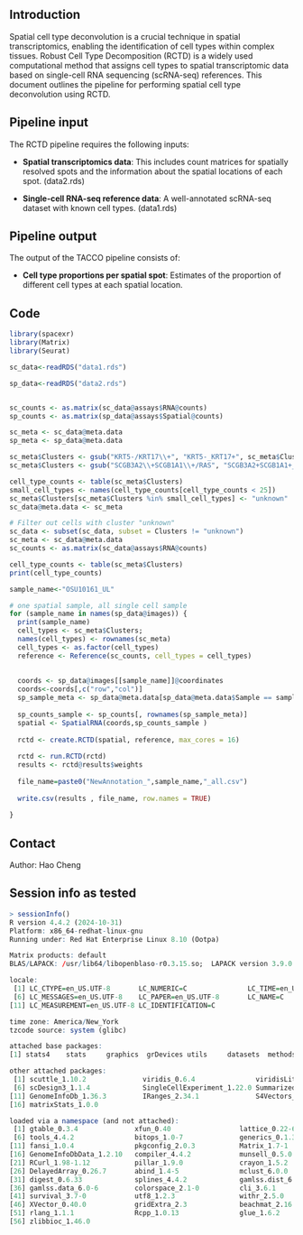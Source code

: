 
## Introduction
Spatial cell type deconvolution is a crucial technique in spatial transcriptomics, enabling the identification of cell types within complex tissues. Robust Cell Type Decomposition (RCTD) is a widely used computational method that assigns cell types to spatial transcriptomic data based on single-cell RNA sequencing (scRNA-seq) references. This document outlines the pipeline for performing spatial cell type deconvolution using RCTD.
## Pipeline input
The RCTD pipeline requires the following inputs:

- **Spatial transcriptomics data**: This includes count matrices for spatially resolved spots and the information about the spatial locations of each spot. (data2.rds)
    
- **Single-cell RNA-seq reference data**: A well-annotated scRNA-seq dataset with known cell types. (data1.rds)

## Pipeline output

The output of the TACCO pipeline consists of:

- **Cell type proportions per spatial spot**: Estimates of the proportion of different cell types at each spatial location.

## Code
```R
library(spacexr)
library(Matrix)
library(Seurat)

sc_data<-readRDS("data1.rds")

sp_data<-readRDS("data2.rds")


sc_counts <- as.matrix(sc_data@assays$RNA@counts)
sp_counts <- as.matrix(sp_data@assays$Spatial@counts)

sc_meta <- sc_data@meta.data
sp_meta <- sp_data@meta.data

sc_meta$Clusters <- gsub("KRT5-/KRT17\\+", "KRT5-_KRT17+", sc_meta$Clusters)
sc_meta$Clusters <- gsub("SCGB3A2\\+SCGB1A1\\+/RAS", "SCGB3A2+SCGB1A1+_RAS", sc_meta$Clusters)

cell_type_counts <- table(sc_meta$Clusters)
small_cell_types <- names(cell_type_counts[cell_type_counts < 25])
sc_meta$Clusters[sc_meta$Clusters %in% small_cell_types] <- "unknown"
sc_data@meta.data <- sc_meta

# Filter out cells with cluster "unknown"
sc_data <- subset(sc_data, subset = Clusters != "unknown")
sc_meta <- sc_data@meta.data
sc_counts <- as.matrix(sc_data@assays$RNA@counts)

cell_type_counts <- table(sc_meta$Clusters)
print(cell_type_counts)

sample_name<-"OSU10161_UL"

# one spatial sample, all single cell sample
for (sample_name in names(sp_data@images)) {
  print(sample_name)
  cell_types <- sc_meta$Clusters; 
  names(cell_types) <- rownames(sc_meta)
  cell_types <- as.factor(cell_types) 
  reference <- Reference(sc_counts, cell_types = cell_types)
  
  
  coords <- sp_data@images[[sample_name]]@coordinates
  coords<-coords[,c("row","col")]
  sp_sample_meta <- sp_data@meta.data[sp_data@meta.data$Sample == sample_name, ]
  
  sp_counts_sample <- sp_counts[, rownames(sp_sample_meta)]
  spatial <- SpatialRNA(coords,sp_counts_sample )
  
  rctd <- create.RCTD(spatial, reference, max_cores = 16)
  
  rctd <- run.RCTD(rctd)
  results <- rctd@results$weights 
  
  file_name=paste0("NewAnnotation_",sample_name,"_all.csv")
  
  write.csv(results , file_name, row.names = TRUE)
  
}
```


## Contact

Author: Hao Cheng


## Session info as tested
```R
> sessionInfo()
R version 4.4.2 (2024-10-31)
Platform: x86_64-redhat-linux-gnu
Running under: Red Hat Enterprise Linux 8.10 (Ootpa)

Matrix products: default
BLAS/LAPACK: /usr/lib64/libopenblaso-r0.3.15.so;  LAPACK version 3.9.0

locale:
 [1] LC_CTYPE=en_US.UTF-8       LC_NUMERIC=C               LC_TIME=en_US.UTF-8        LC_COLLATE=en_US.UTF-8     LC_MONETARY=en_US.UTF-8   
 [6] LC_MESSAGES=en_US.UTF-8    LC_PAPER=en_US.UTF-8       LC_NAME=C                  LC_ADDRESS=C               LC_TELEPHONE=C            
[11] LC_MEASUREMENT=en_US.UTF-8 LC_IDENTIFICATION=C       

time zone: America/New_York
tzcode source: system (glibc)

attached base packages:
[1] stats4    stats     graphics  grDevices utils     datasets  methods   base     

other attached packages:
 [1] scuttle_1.10.2              viridis_0.6.4               viridisLite_0.4.2           dplyr_1.1.3                 ggplot2_3.4.3              
 [6] scDesign3_1.1.4             SingleCellExperiment_1.22.0 SummarizedExperiment_1.30.2 Biobase_2.60.0              GenomicRanges_1.52.0       
[11] GenomeInfoDb_1.36.3         IRanges_2.34.1              S4Vectors_0.44.0            BiocGenerics_0.46.0         MatrixGenerics_1.12.3      
[16] matrixStats_1.0.0          

loaded via a namespace (and not attached):
 [1] gtable_0.3.4              xfun_0.40                 lattice_0.22-6            gamlss_5.4-22             vctrs_0.6.3              
 [6] tools_4.4.2               bitops_1.0-7              generics_0.1.3            parallel_4.4.2            tibble_3.2.1             
[11] fansi_1.0.4               pkgconfig_2.0.3           Matrix_1.7-1              sparseMatrixStats_1.12.2  lifecycle_1.0.3          
[16] GenomeInfoDbData_1.2.10   compiler_4.4.2            munsell_0.5.0             codetools_0.2-20          htmltools_0.5.6          
[21] RCurl_1.98-1.12           pillar_1.9.0              crayon_1.5.2              MASS_7.3-61               BiocParallel_1.34.2      
[26] DelayedArray_0.26.7       abind_1.4-5               mclust_6.0.0              nlme_3.1-166              tidyselect_1.2.0         
[31] digest_0.6.33             splines_4.4.2             gamlss.dist_6.1-1         fastmap_1.1.1             grid_4.4.2               
[36] gamlss.data_6.0-6         colorspace_2.1-0          cli_3.6.1                 magrittr_2.0.3            S4Arrays_1.0.6           
[41] survival_3.7-0            utf8_1.2.3                withr_2.5.0               DelayedMatrixStats_1.22.6 scales_1.2.1             
[46] XVector_0.40.0            gridExtra_2.3             beachmat_2.16.0           knitr_1.44                mgcv_1.9-1               
[51] rlang_1.1.1               Rcpp_1.0.13               glue_1.6.2                rstudioapi_0.15.0         R6_2.5.1                 
[56] zlibbioc_1.46.0
```
​